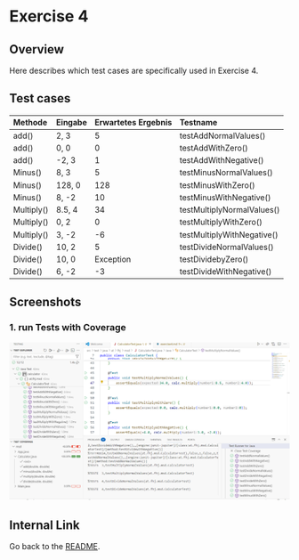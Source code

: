 # Exercise 4

## Overview

Here describes which test cases are specifically used in Exercise 4.

## Test cases
|  Methode |       Eingabe      |       Erwartetes Ergebnis    |      Testname      |
|:---------|:-------------------|:-----------------------------|:-------------------|
|  add()  |       2, 3      |       5  |      testAddNormalValues()      |
|  add()  |       0, 0     |       0  |      testAddWithZero()      |
|  add()  |       -2, 3      |       1  |      testAddWithNegative()      |
|  Minus()  |       8, 3      |       5  |      testMinusNormalValues()      |
|  Minus()  |       128, 0      |       128  |      testMinusWithZero()      |
|  Minus()  |       8, -2      |       10  |      testMinusWithNegative()      |
|  Multiply()  |       8.5, 4      |       34  |      testMultiplyNormalValues()      |
|  Multiply()  |       0, 2      |       0  |      testMultiplyWithZero()      |
|  Multiply()  |       3, -2      |       -6  |      testMultiplyWithNegative()      |
|  Divide()  |       10, 2      |       5  |      testDivideNormalValues()      |
|  Divide()  |       10, 0      |       Exception  |      testDividebyZero()      |
|  Divide()  |       6, -2     |       -3  |      testDivideWithNegative()      |



## Screenshots

### 1. run Tests with Coverage
![run Tests with Coverage](resources/images/ex4_1.png)




## Internal Link
Go back to the [README](./README.md).

